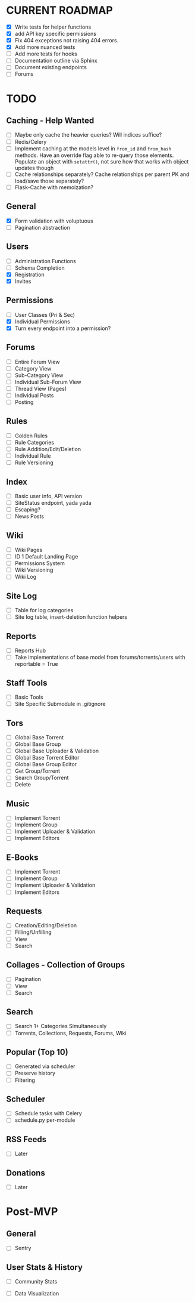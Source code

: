 # CURRENT ROADMAP

- [x] Write tests for helper functions
- [x] add API key specific permissions
- [x] Fix 404 exceptions not raising 404 errors.
- [x] Add more nuanced tests
- [ ] Add more tests for hooks
- [ ] Documentation outline via Sphinx
- [ ] Document existing endpoints
- [ ] Forums

# TODO

## Caching - Help Wanted
- [ ] Maybe only cache the heavier queries? Will indices suffice?
- [ ] Redis/Celery
- [ ] Implement caching at the models level in `from_id` and `from_hash` methods.
      Have an override flag able to re-query those elements.
      Populate an object with `setattr()`, not sure how that works with
      object updates though
- [ ] Cache relationships separately? Cache relationships per parent PK and
      load/save those separately?
- [ ] Flask-Cache with memoization?

## General
- [x] Form validation with voluptuous
- [ ] Pagination abstraction

## Users
- [ ] Administration Functions
- [ ] Schema Completion
- [x] Registration
- [x] Invites

## Permissions
- [ ] User Classes (Pri & Sec)
- [x] Individual Permissions
- [x] Turn every endpoint into a permission?

## Forums
- [ ] Entire Forum View
- [ ] Category View
- [ ] Sub-Category View
- [ ] Individual Sub-Forum View
- [ ] Thread View (Pages)
- [ ] Individual Posts
- [ ] Posting

## Rules
- [ ] Golden Rules
- [ ] Rule Categories
- [ ] Rule Addition/Edit/Deletion
- [ ] Individual Rule
- [ ] Rule Versioning

## Index
- [ ] Basic user info, API version
- [ ] SiteStatus endpoint, yada yada
- [ ] Escaping?
- [ ] News Posts

## Wiki
- [ ] Wiki Pages
- [ ] ID 1 Default Landing Page
- [ ] Permissions System
- [ ] Wiki Versioning
- [ ] Wiki Log

## Site Log
- [ ] Table for log categories
- [ ] Site log table, insert-deletion function helpers

## Reports
- [ ] Reports Hub
- [ ] Take implementations of base model from forums/torrents/users with reportable = True

## Staff Tools
- [ ] Basic Tools
- [ ] Site Specific Submodule in .gitignore

## Tors
- [ ] Global Base Torrent
- [ ] Global Base Group
- [ ] Global Base Uploader & Validation
- [ ] Global Base Torrent Editor
- [ ] Global Base Group Editor
- [ ] Get Group/Torrent
- [ ] Search Group/Torrent
- [ ] Delete

## Music
- [ ] Implement Torrent
- [ ] Implement Group
- [ ] Implement Uploader & Validation
- [ ] Implement Editors

## E-Books
- [ ] Implement Torrent
- [ ] Implement Group
- [ ] Implement Uploader & Validation
- [ ] Implement Editors

## Requests
- [ ] Creation/Editing/Deletion
- [ ] Filling/Unfilling
- [ ] View
- [ ] Search

## Collages - Collection of Groups
- [ ] Pagination
- [ ] View
- [ ] Search

## Search
- [ ] Search 1+ Categories Simultaneously
- [ ] Torrents, Collections, Requests, Forums, Wiki

## Popular (Top 10)
- [ ] Generated via scheduler
- [ ] Preserve history
- [ ] Filtering

## Scheduler
- [ ] Schedule tasks with Celery
- [ ] schedule.py per-module

## RSS Feeds
- [ ] Later

## Donations
- [ ] Later


# Post-MVP

## General
- [ ] Sentry

## User Stats & History
- [ ] Community Stats
- [ ] Data Visualization



